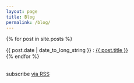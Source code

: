 ```yaml
---
layout: page
title: Blog
permalink: /blog/
---
```

{% for post in site.posts %}
 <article>
 <time datetime="{{ post.date | date: "%Y-%m-%d" }}">{{ post.date | date_to_long_string }}</time> :
     <a href="{{ post.url }}">
       {{ post.title }}
     </a>
 </article>
{% endfor %}
<br>
<br>
<p class="rss-subscribe">subscribe <a href="{{ "/feed.xml" | relative_url }}">via RSS</a></p>
